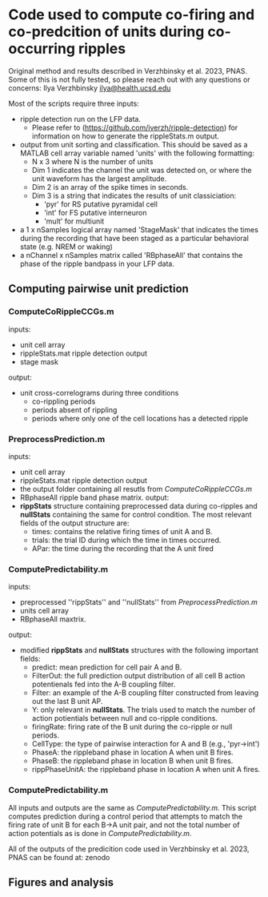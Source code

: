 
# Code used to compute co-firing and co-predcition of units during co-occurring ripples #
Original method and results described in Verzhbinsky et al. 2023, PNAS.
Some of this is not fully tested, so please reach out with any questions or concerns:
Ilya Verzhbinsky ilya@health.ucsd.edu 

Most of the scripts require three inputs:
- ripple detection run on the LFP data. 
    - Please refer to (https://github.com/iverzh/ripple-detection) for information on how to generate the rippleStats.m output.
- output from unit sorting and classification. This should be saved as a MATLAB cell array variable named 'units' with the following formatting:
    - N x 3 where N is the number of units 
    - Dim 1 indicates the channel the unit was detected on, or where the unit waveform has the largest amplitude.
    - Dim 2 is an array of the spike times in seconds. 
    - Dim 3 is a string that indicates the results of unit classiciation: 
        - 'pyr' for RS putative pyramidal cell
        - 'int' for FS putative interneuron 
        - 'mult' for multiunit 
- a 1 x nSamples logical array named 'StageMask' that indicates the times during the recording that have been staged as a particular behavioral state (e.g. NREM or waking)
- a nChannel x nSamples matrix called 'RBphaseAll' that  contains the phase of the ripple bandpass in your LFP data. 


## Computing pairwise unit prediction ##
### ComputeCoRippleCCGs.m
inputs:
- unit cell array
- rippleStats.mat ripple detection output
 - stage mask

output:
 - unit cross-correlograms during three conditions
    - co-rippling periods 
    - periods absent of rippling
    - periods where only one of the cell locations has a detected ripple

### PreprocessPrediction.m
inputs:
- unit cell array
- rippleStats.mat ripple detection output
- the output folder containing all resutls from *ComputeCoRippleCCGs.m*
- RBphaseAll ripple band phase matrix. 
output:
- **rippStats** structure containing preprocessed data during co-ripples and **nullStats** containing the same for control condition. The most relevant fields of the output structure are:
    - times: contains the relative firing times of unit A and B.
    - trials: the trial ID during which the time in times occurred.
    - APar: the time during the recording that the A unit fired

### ComputePredictability.m
inputs:
- preprocessed ''rippStats'' and ''nullStats'' from *PreprocessPrediction.m*
- units cell array
- RBphaseAll maxtrix. 

output:
- modified **rippStats** and **nullStats** structures with the following important fields:
    - predict: mean prediction for cell pair A and B.
    - FilterOut: the full prediction output distribution of all cell B action potentienals fed into the A-B coupling filter.
    - Filter: an example of the A-B coupling filter constructed from leaving out the last B unit AP.
    - Y: only relevant in **nullStats**. The trials used to match the number of action potientials between null and co-ripple conditions.
    - firingRate: firing rate of the B unit during the co-ripple or null periods. 
    - CellType: the type of pairwise interaction for A and B (e.g., 'pyr->int')
    - PhaseA: the rippleband phase in location A when unit B fires.
    - PhaseB: the rippleband phase in location B when unit B fires.
    - rippPhaseUnitA: the rippleband phase in location A when unit A fires.

### ComputePredictability.m
All inputs and outputs are the same as *ComputePredictability.m*.
This script computes prediction during a control period that attempts to match the firing rate of unit B for each B->A unit pair, and not the total number of action potentials as is done in *ComputePredictability.m*.

All of the outputs of the predicition code used in Verzhbinsky et al. 2023, PNAS can be found at:
zenodo

## Figures and analysis ##


